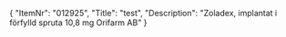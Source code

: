 {
  "ItemNr": "012925",
  "Title": "test",
  "Description": "Zoladex, implantat i förfylld spruta 10,8 mg Orifarm AB"
}